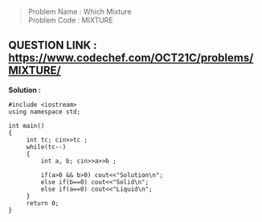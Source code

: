 >Problem Name : Which Mixture <br>
>Problem Code : MIXTURE <br>

## QUESTION LINK : https://www.codechef.com/OCT21C/problems/MIXTURE/

**Solution :**
```
#include <iostream>
using namespace std;

int main() 
{    
     int tc; cin>>tc ;
     while(tc--)
     {
         int a, b; cin>>a>>b ;
          
         if(a>0 && b>0) cout<<"Solution\n"; 	        
         else if(b==0) cout<<"Solid\n";
         else if(a==0) cout<<"Liquid\n";
     }
     return 0;
}
```
